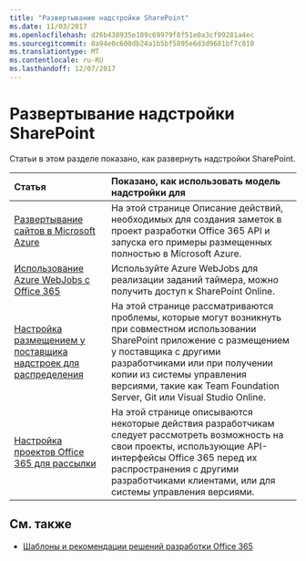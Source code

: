 ```yaml
---
title: "Развертывание надстройки SharePoint"
ms.date: 11/03/2017
ms.openlocfilehash: d26b438935e109c69979f8f51e0a3cf99281a4ec
ms.sourcegitcommit: 0a94e0c600db24a1b5bf5895e6d3d9681bf7c810
ms.translationtype: MT
ms.contentlocale: ru-RU
ms.lasthandoff: 12/07/2017
---
```

# <a name="deploying-your-sharepoint-add-ins"></a>Развертывание надстройки SharePoint

Статьи в этом разделе показано, как развернуть надстройки SharePoint.

|**Статья**|**Показано, как использовать модель надстройки для**|
|:-----|:-----|
|[Развертывание сайтов в Microsoft Azure](Move-O365Api-Project-from-Dev-To-Prod.md)|На этой странице Описание действий, необходимых для создания заметок в проект разработки Office 365 API и запуска его примеры размещенных полностью в Microsoft Azure.|
|[Использование Azure WebJobs с Office 365](Use-Microsoft-Azure-WebJobs-with-Office-365.md)|Используйте Azure WebJobs для реализации заданий таймера, можно получить доступ к SharePoint Online.|
|[Настройка размещением у поставщика надстроек для распределения](Configure-SP-Provider-Hosted-Apps-For-Distribution.md)|На этой странице рассматриваются проблемы, которые могут возникнуть при совместном использовании SharePoint приложение с размещением у поставщика с другими разработчиками или при получении копии из системы управления версиями, такие как Team Foundation Server, Git или Visual Studio Online.|
|[Настройка проектов Office 365 для рассылки](Configure-O365Api-Project-For-Distribution.md)|На этой странице описываются некоторые действия разработчикам следует рассмотреть возможность на свои проекты, использующие API-интерфейсы Office 365 перед их распространения с другими разработчиками клиентами, или для системы управления версиями.|

## <a name="see-also"></a>См. также
<a name="bk_addresources"> </a>

- [Шаблоны и рекомендации решений разработки Office 365](Office-365-development-patterns-and-practices-solution-guidance.md)